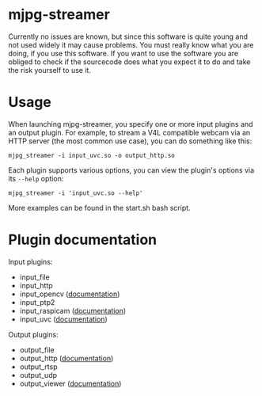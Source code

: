 mjpg-streamer
=============

Currently no issues are known, but since this software is quite young and not used widely it may cause problems. You must really know what you are doing, if you use this software. If you want to use the software you are obliged to check if the sourcecode does what you expect it to do and take the risk yourself to use it.


Usage
=====

When launching mjpg-streamer, you specify one or more input plugins and an output plugin. For example, to stream a V4L compatible webcam via an HTTP server (the most common use case), you
can do something like this:

	mjpg_streamer -i input_uvc.so -o output_http.so

Each plugin supports various options, you can view the plugin's options via its `--help` option:

	mjpg_streamer -i 'input_uvc.so --help'


More examples can be found in the start.sh bash script.

Plugin documentation
====================

Input plugins:

* input_file
* input_http
* input_opencv ([documentation](plugins/input_opencv/README.md))
* input_ptp2
* input_raspicam ([documentation](plugins/input_raspicam/README.md))
* input_uvc ([documentation](plugins/input_uvc/README.md))

Output plugins:

* output_file
* output_http ([documentation](plugins/output_http/README.md))
* output_rtsp
* output_udp
* output_viewer ([documentation](plugins/output_viewer/README.md))

